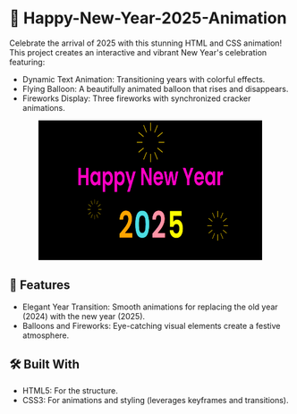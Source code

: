 # 🎉 Happy-New-Year-2025-Animation
<p> Celebrate the arrival of 2025 with this stunning HTML and CSS animation! This project creates an interactive and vibrant New Year's celebration featuring:</p>

<ul>
<li> Dynamic Text Animation: Transitioning years with colorful effects.</li>
<li> Flying Balloon: A beautifully animated balloon that rises and disappears.</li>
<li> Fireworks Display: Three fireworks with synchronized cracker animations.</li>
</ul>

<div align="center">
  <img src="README images.png" width="400px" height="250px">
</div>

<h2> 🚀 Features </h2>
<ul>
<li> Elegant Year Transition: Smooth animations for replacing the old year (2024) with the new year (2025).</li>
<li> Balloons and Fireworks: Eye-catching visual elements create a festive atmosphere.</li>
</ul>

<h2> 🛠️ Built With </h2>
<ul>
<li> HTML5: For the structure.</li>
<li> CSS3: For animations and styling (leverages keyframes and transitions).</li>
</ul>
